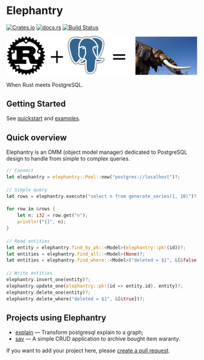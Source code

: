 # Elephantry

[![Crates.io](https://img.shields.io/crates/v/elephantry)](https://crates.io/crates/elephantry)
[![docs.rs](https://img.shields.io/badge/docs-latest-blue.svg)](https://docs.rs/elephantry)
[![Build Status](https://gitlab.com/sanpi/elephantry/badges/master/pipeline.svg)](https://gitlab.com/sanpi/elephantry/commits/master)

![](docs/logo.png)

When Rust meets PostgreSQL.

## Getting Started

See [quickstart](docs/quickstart.md) and [examples](core/examples).

## Quick overview

Elephantry is an OMM (object model manager) dedicated to PostgreSQL design to
handle from simple to complex queries.

```rust
// Connect
let elephantry = elephantry::Pool::new("postgres://localhost")?;

// Simple query
let rows = elephantry.execute("select n from generate_series(1, 10)")?;

for row in &rows {
    let n: i32 = row.get("n");
    println!("{}", n);
}

// Read entities
let entity = elephantry.find_by_pk::<Model>(elephantry::pk!(id))?;
let entities = elephantry.find_all::<Model>(None)?;
let entities = elephantry.find_where::<Model>("deleted = $1", &[&false], None)?;

// Write entities
elephantry.insert_one(entity)?;
elephantry.update_one(elephantry::pk!{id => entity.id}, entity)?;
elephantry.delete_one(entity)?;
elephantry.delete_where("deleted = $1", &[&true])?;
```

## Projects using Elephantry

- [explain](https://github.com/sanpii/explain) — Transform postgresql explain to a graph;
- [sav](https://github.com/sanpii/sav) — A simple CRUD application to archive
    bought item waranty.

If you want to add your project here, please [create a pull
request](https://github.com/sanpii/elephantry/pulls).
